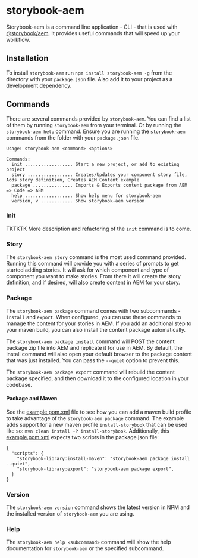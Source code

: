 # storybook-aem

Storybook-aem is a command line application - CLI - that is used with [@storybook/aem](https://www.npmjs.com/package/@storybook/aem). It provides useful commands that will speed up your workflow.

## Installation
To install `storybook-aem` run `npm install storybook-aem -g` from the directory with your `package.json` file. Also add it to your project as a development dependency.

## Commands
There are several commands provided by `storybook-aem`. You can find a list of them by running `storybook-aem` from your terminal. Or by running the `storybook-aem help` command. Ensure you are running the `storybook-aem` commands from the folder with your `package.json` file.

```
Usage: storybook-aem <command> <options>

Commands:
  init .................. Start a new project, or add to existing project
  story ................. Creates/Updates your component story file, Adds story definition, Creates AEM Content example
  package ............... Imports & Exports content package from AEM => Code => AEM
  help .................. Show help menu for storybook-aem
  version, v ............ Show storybook-aem version
```

### Init
TKTKTK More description and refactoring of the `init` command is to come.

### Story
The `storybook-aem story` command is the most used command provided. Running this command will provide you with a series of prompts to get started adding stories. It will ask for which component and type of component you want to make stories. From there it will create the story definition, and if desired, will also create content in AEM for your story.

### Package
The `storybook-aem package` command comes with two subcommands - `install` and `export`. When configured, you can use these commands to manage the content for your stories in AEM. If you add an additional step to your maven build, you can also install the content package automatically. 

The `storybook-aem package install` command will POST the content package zip file into AEM and replicate it for use in AEM. By default, the install command will also open your default browser to the package content that was just installed. You can pass the `--quiet` option to prevent this.

The `storybook-aem package export` command will rebuild the content package specified, and then download it to the configured location in your codebase.

#### Package and Maven 
See the [example.pom.xml](https://github.com/icfnext/storybook-aem/tree/master/packages/storybook-aem/example.pom.xml) file to see how you can add a maven build profile to take advantage of the `storybook-aem package` command. The example adds support for a new maven profile `install-storybook` that can be used like so: `mvn clean install -P install-storybook`. Additionally, this [example.pom.xml](https://github.com/icfnext/storybook-aem/tree/master/packages/storybook-aem/example.pom.xml) expects two scripts in the package.json file:

```
{
  "scripts": {
    "storybook-library:install-maven": "storybook-aem package install --quiet",
    "storybook-library:export": "storybook-aem package export",
  }
}
```

### Version
The `storybook-aem version` command shows the latest version in NPM and the installed version of `storybook-aem` you are using.

### Help
The `storybook-aem help <subcommand>` command will show the help documentation for `storybook-aem` or the specified subcommand.
